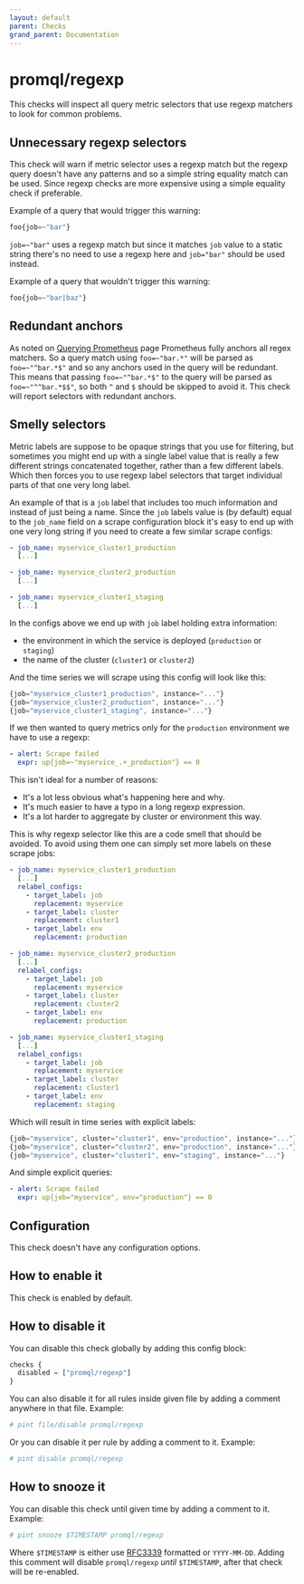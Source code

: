 ```yaml
---
layout: default
parent: Checks
grand_parent: Documentation
---
```


# promql/regexp

This checks will inspect all query metric selectors that use regexp matchers
to look for common problems.

## Unnecessary regexp selectors

This check will warn if metric selector uses a regexp match but the regexp query
doesn't have any patterns and so a simple string equality match can be used.
Since regexp checks are more expensive using a simple equality check if
preferable.

Example of a query that would trigger this warning:

```js
foo{job=~"bar"}
```

`job=~"bar"` uses a regexp match but since it matches `job` value to a static string
there's no need to use a regexp here and `job="bar"` should be used instead.

Example of a query that wouldn't trigger this warning:

```js
foo{job=~"bar|baz"}
```

## Redundant anchors

As noted on [Querying Prometheus](https://prometheus.io/docs/prometheus/latest/querying/basics/)
page Prometheus fully anchors all regex matchers.
So a query match using `foo=~"bar.*"` will be parsed as `foo=~"^bar.*$"` and
so any anchors used in the query will be redundant.
This means that passing `foo=~"^bar.*$"` to the query will be parsed as
`foo=~"^^bar.*$$"`, so both `^` and `$` should be skipped to avoid it.
This check will report selectors with redundant anchors.

## Smelly selectors

Metric labels are suppose to be opaque strings that you use for filtering, but sometimes
you might end up with a single label value that is really a few different strings concatenated together,
rather than a few different labels. Which then forces you to use regexp label selectors that target
individual parts of that one very long label.

An example of that is a `job` label that includes too much information and instead of just being a name.
Since the `job` labels value is (by default) equal to the `job_name` field on a scrape configuration block
it's easy to end up with one very long string if you need to create a few similar scrape configs:

```yaml
- job_name: myservice_cluster1_production
  [...]

- job_name: myservice_cluster2_production
  [...]

- job_name: myservice_cluster1_staging
  [...]
```

In the configs above we end up with `job` label holding extra information:

- the environment in which the service is deployed (`production` or `staging`)
- the name of the cluster (`cluster1` or `cluster2`)

And the time series we will scrape using this config will look like this:

```js
{job="myservice_cluster1_production", instance="..."}
{job="myservice_cluster2_production", instance="..."}
{job="myservice_cluster1_staging", instance="..."}
```

If we then wanted to query metrics only for the `production` environment we have to use a regexp:

```yaml
- alert: Scrape failed
  expr: up{job=~"myservice_.+_production"} == 0
```

This isn't ideal for a number of reasons:

- It's a lot less obvious what's happening here and why.
- It's much easier to have a typo in a long regexp expression.
- It's a lot harder to aggregate by cluster or environment this way.

This is why regexp selector like this are a code smell that should be avoided.
To avoid using them one can simply set more labels on these scrape jobs:

```yaml
- job_name: myservice_cluster1_production
  [...]
  relabel_configs:
    - target_label: job
      replacement: myservice
    - target_label: cluster
      replacement: cluster1
    - target_label: env
      replacement: production

- job_name: myservice_cluster2_production
  [...]
  relabel_configs:
    - target_label: job
      replacement: myservice
    - target_label: cluster
      replacement: cluster2
    - target_label: env
      replacement: production

- job_name: myservice_cluster1_staging
  [...]
  relabel_configs:
    - target_label: job
      replacement: myservice
    - target_label: cluster
      replacement: cluster1
    - target_label: env
      replacement: staging
```

Which will result in time series with explicit labels:

```js
{job="myservice", cluster="cluster1", env="production", instance="..."}
{job="myservice", cluster="cluster2", env="production", instance="..."}
{job="myservice", cluster="cluster1", env="staging", instance="..."}
```

And simple explicit queries:

```yaml
- alert: Scrape failed
  expr: up{job="myservice", env="production"} == 0
```

## Configuration

This check doesn't have any configuration options.

## How to enable it

This check is enabled by default.

## How to disable it

You can disable this check globally by adding this config block:

```js
checks {
  disabled = ["promql/regexp"]
}
```

You can also disable it for all rules inside given file by adding
a comment anywhere in that file. Example:

```yaml
# pint file/disable promql/regexp
```

Or you can disable it per rule by adding a comment to it. Example:

```yaml
# pint disable promql/regexp
```

## How to snooze it

You can disable this check until given time by adding a comment to it. Example:

```yaml
# pint snooze $TIMESTAMP promql/regexp
```

Where `$TIMESTAMP` is either use [RFC3339](https://www.rfc-editor.org/rfc/rfc3339)
formatted  or `YYYY-MM-DD`.
Adding this comment will disable `promql/regexp` *until* `$TIMESTAMP`, after that
check will be re-enabled.
